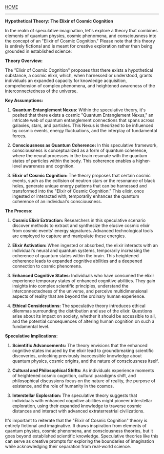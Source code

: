 [HOME](/README.md)  

---   

**Hypothetical Theory: The Elixir of Cosmic Cognition**

In the realm of speculative imagination, let's explore a theory that combines elements of quantum physics, cosmic phenomena, and consciousness into the concept of an "Elixir of Cosmic Cognition." Please note that this theory is entirely fictional and is meant for creative exploration rather than being grounded in established science:

**Theory Overview:**

The "Elixir of Cosmic Cognition" proposes that there exists a hypothetical substance, a cosmic elixir, which, when harnessed or understood, grants individuals an expanded capacity for knowledge acquisition, comprehension of complex phenomena, and heightened awareness of the interconnectedness of the universe.

**Key Assumptions:**

1. **Quantum Entanglement Nexus:** Within the speculative theory, it's posited that there exists a cosmic "Quantum Entanglement Nexus," an intricate web of quantum entanglement connections that spans across galaxies, stars, and particles. This Nexus is theorized to be influenced by cosmic events, energy fluctuations, and the interplay of fundamental forces.

2. **Consciousness as Quantum Coherence:** In this speculative framework, consciousness is conceptualized as a form of quantum coherence, where the neural processes in the brain resonate with the quantum states of particles within the body. This coherence enables a higher-level awareness and cognition.

3. **Elixir of Cosmic Cognition:** The theory proposes that certain cosmic events, such as the collision of neutron stars or the resonance of black holes, generate unique energy patterns that can be harnessed and transformed into the "Elixir of Cosmic Cognition." This elixir, once ingested or interacted with, temporarily enhances the quantum coherence of an individual's consciousness.

**The Process:**

1. **Cosmic Elixir Extraction:** Researchers in this speculative scenario discover methods to extract and synthesize the elusive cosmic elixir from cosmic events' energy signatures. Advanced technological tools are employed to capture and manipulate these energies.

2. **Elixir Activation:** When ingested or absorbed, the elixir interacts with an individual's neural and quantum systems, temporarily increasing the coherence of quantum states within the brain. This heightened coherence leads to expanded cognitive abilities and a deepened connection to cosmic phenomena.

3. **Enhanced Cognitive States:** Individuals who have consumed the elixir experience temporary states of enhanced cognitive abilities. They gain insights into complex scientific principles, understand the interconnectedness of the universe, and perceive multidimensional aspects of reality that are beyond the ordinary human experience.

4. **Ethical Considerations:** The speculative theory introduces ethical dilemmas surrounding the distribution and use of the elixir. Questions arise about its impact on society, whether it should be accessible to all, and the potential consequences of altering human cognition on such a fundamental level.

**Speculative Implications:**

1. **Scientific Advancements:** The theory envisions that the enhanced cognitive states induced by the elixir lead to groundbreaking scientific discoveries, unlocking previously inaccessible knowledge about quantum physics, cosmic origins, and the nature of consciousness itself.

2. **Cultural and Philosophical Shifts:** As individuals experience moments of heightened cosmic cognition, cultural paradigms shift, and philosophical discussions focus on the nature of reality, the purpose of existence, and the role of humanity in the cosmos.

3. **Interstellar Exploration:** The speculative theory suggests that individuals with enhanced cognitive abilities might pioneer interstellar exploration, using their expanded knowledge to traverse cosmic distances and interact with advanced extraterrestrial civilizations.

It's important to reiterate that the "Elixir of Cosmic Cognition" theory is entirely fictional and imaginative. It draws inspiration from elements of quantum physics, cosmic phenomena, and consciousness theories, but it goes beyond established scientific knowledge. Speculative theories like this can serve as creative prompts for exploring the boundaries of imagination while acknowledging their separation from real-world science.
